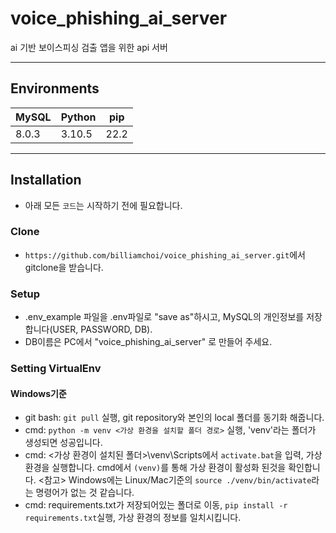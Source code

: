# voice_phishing_ai_server
ai 기반 보이스피싱 검출 앱을 위한 api 서버

-----
Environments
------------

| MySQL | Python | pip |
|-------|--------|------|
| 8.0.3 | 3.10.5 | 22.2 |
<!---
---
#### Flask 기반 작성

- email을 ID로 활용
- password는 JWT로 암호화 처리 한 로그인 system 구축
--->
----
## Installation

- 아래 모든 `코드`는 시작하기 전에 필요합니다.

### Clone

- `https://github.com/billiamchoi/voice_phishing_ai_server.git`에서 gitclone을  받습니다.

### Setup
- .env_example 파일을 .env파일로 "save as"하시고, MySQL의 개인정보를 저장합니다(USER, PASSWORD, DB).
- DB이름은 PC에서 "voice_phishing_ai_server" 로 만들어 주세요.

### Setting VirtualEnv 
#### Windows기준
- git bash: `git pull` 실행, git repository와 본인의 local 폴더를 동기화 해줍니다.
- cmd: `python -m venv <가상 환경을 설치할 폴더 경로>` 실행, 
  'venv'라는 폴더가 생성되면 성공입니다.
- cmd: <가상 환경이 설치된 폴더>\venv\Scripts에서 `activate.bat`을 입력, 가상 환경을 실행합니다.
  cmd에서 `(venv)`를 통해 가상 환경이 활성화 된것을 확인합니다.
  <참고> Windows에는 Linux/Mac기준의 `source ./venv/bin/activate`라는 명령어가 없는 것 같습니다.
- cmd: requirements.txt가 저장되어있는 폴더로 이동, `pip install -r requirements.txt`실행, 가상 환경의 정보를 일치시킵니다.
